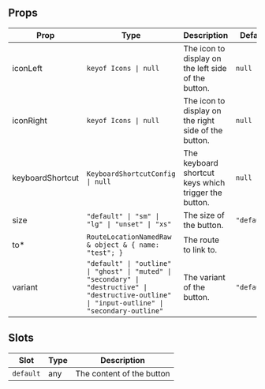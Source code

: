 <!-- This file is automatically generated, do not edit manually. -->

<script setup>
import AppRouterLinkButtonPlayground from './AppRouterLinkButtonPlayground.vue'
</script>

<AppRouterLinkButtonPlayground />

## Props

| Prop | Type | Description | Default |
| ---- | ---- | ----------- | ------- |
| iconLeft | `keyof Icons \| null` | The icon to display on the left side of the button. | `null` |
| iconRight | `keyof Icons \| null` | The icon to display on the right side of the button. | `null` |
| keyboardShortcut | `KeyboardShortcutConfig \| null` | The keyboard shortcut keys which trigger the button. | `null` |
| size | `"default" \| "sm" \| "lg" \| "unset" \| "xs"` | The size of the button. | `"default"` |
| to* | `RouteLocationNamedRaw & object & { name: "test"; }` | The route to link to. |  |
| variant | `"default" \| "outline" \| "ghost" \| "muted" \| "secondary" \| "destructive" \| "destructive-outline" \| "input-outline" \| "secondary-outline"` | The variant of the button. | `"default"` |


## Slots

| Slot | Type | Description |
| --------- | ---- | ----------- |
| `default` | any | The content of the button |

